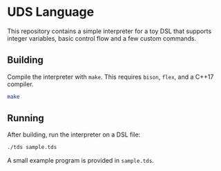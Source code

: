 # UDS Language

This repository contains a simple interpreter for a toy DSL that supports integer variables, basic control flow and a few custom commands.

## Building

Compile the interpreter with `make`. This requires `bison`, `flex`, and a C++17 compiler.

```bash
make
```

## Running

After building, run the interpreter on a DSL file:

```bash
./tds sample.tds
```

A small example program is provided in `sample.tds`.
